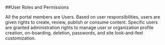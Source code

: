 ##User Roles and Permissions

All the portal members are Users. Based on user responsibilities, users are given rights to create, review, publish or consume content. Specific users are granted administration rights to manage user or organization profile creation, on-boarding, deletion, passwords, and site look-and-feel customization.